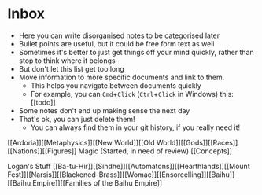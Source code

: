 # Inbox

- Here you can write disorganised notes to be categorised later
- Bullet points are useful, but it could be free form text as well
- Sometimes it's better to just get things off your mind quickly, rather than stop to think where it belongs
- But don't let this list get too long
- Move information to more specific documents and link to them.
  - This helps you navigate between documents quickly
  - For example, you can `Cmd`+`Click` (`Ctrl`+`Click` in Windows) this: [[todo]]
- Some notes don't end up making sense the next day
- That's ok, you can just delete them!
  - You can always find them in your git history, if you really need it!


[[Ardoria]][[Metaphysics]][[New World]][[Old World]][[Gods]][[Races]][[Nations]][[Figures]] Magic (Started, in need of review) [[Concepts]]

Logan's Stuff
[[Ba-tu-Hir]][[Sindhe]][[Automatons]][[Hearthlands]][[Mount Fest]][[Narsis]][[Blackened-Brass]][[Womac]][[Ensorcelling]][[Baihu]][[Baihu Empire]][[Families of the Baihu Empire]]